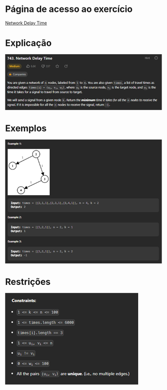 # Página de acesso ao exercício
[Network Delay Time](https://leetcode.com/problems/network-delay-time/description/)<br>
# Explicação
![Explicação](../Assets/NetworkDelayTime_Enunciado.png)
# Exemplos
![Exemplos](../Assets/NetworkDelayTime_Exemplos.png)
# Restrições
![Restrições](../Assets/NetworkDelayTime_Restricoes.png)

